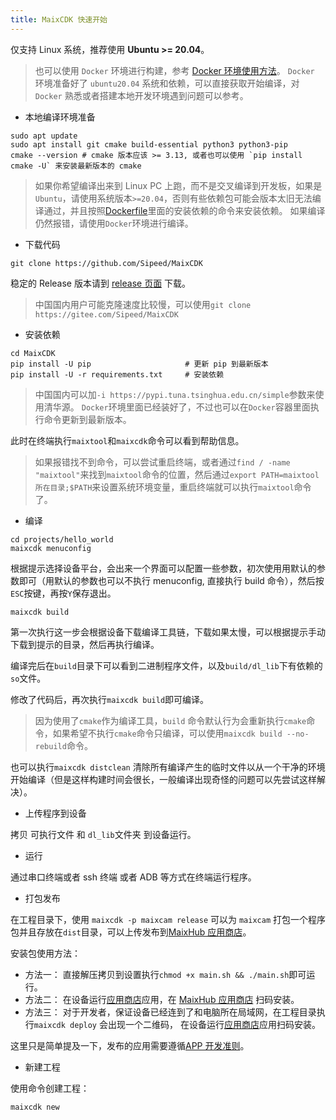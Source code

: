 ```yaml
---
title: MaixCDK 快速开始
---
```



仅支持 Linux 系统，推荐使用 **Ubuntu >= 20.04**。
> 也可以使用 `Docker` 环境进行构建，参考 [Docker 环境使用方法](./docker/README.md)。
> `Docker` 环境准备好了 `ubuntu20.04` 系统和依赖，可以直接获取开始编译，对 `Docker` 熟悉或者搭建本地开发环境遇到问题可以参考。

* 本地编译环境准备
```
sudo apt update
sudo apt install git cmake build-essential python3 python3-pip
cmake --version # cmake 版本应该 >= 3.13, 或者也可以使用 `pip install cmake -U` 来安装最新版本的 cmake
```
> 如果你希望编译出来到 Linux PC 上跑，而不是交叉编译到开发板，如果是 `Ubuntu`，请使用系统版本`>=20.04`，否则有些依赖包可能会版本太旧无法编译通过，并且按照[Dockerfile](./docker/Dockerfile)里面的安装依赖的命令来安装依赖。
> 如果编译仍然报错，请使用`Docker`环境进行编译。

* 下载代码

```
git clone https://github.com/Sipeed/MaixCDK
```

稳定的 Release 版本请到 [release 页面](https://github.com/Sipeed/MaixCDK/releases) 下载。

> 中国国内用户可能克隆速度比较慢，可以使用`git clone https://gitee.com/Sipeed/MaixCDK`

* 安装依赖

```
cd MaixCDK
pip install -U pip                     # 更新 pip 到最新版本
pip install -U -r requirements.txt     # 安装依赖
```
> 中国国内可以加`-i https://pypi.tuna.tsinghua.edu.cn/simple`参数来使用清华源。
> `Docker`环境里面已经装好了，不过也可以在`Docker`容器里面执行命令更新到最新版本。

此时在终端执行`maixtool`和`maixcdk`命令可以看到帮助信息。
> 如果报错找不到命令，可以尝试重启终端，或者通过`find / -name "maixtool"`来找到`maixtool`命令的位置，然后通过`export PATH=maixtool所在目录;$PATH`来设置系统环境变量，重启终端就可以执行`maixtool`命令了。

* 编译

```shell
cd projects/hello_world
maixcdk menuconfig
```
根据提示选择设备平台，会出来一个界面可以配置一些参数，初次使用用默认的参数即可（用默认的参数也可以不执行 menuconfig, 直接执行 build 命令），然后按`ESC`按键，再按`Y`保存退出。

```shell
maixcdk build
```
第一次执行这一步会根据设备下载编译工具链，下载如果太慢，可以根据提示手动下载到提示的目录，然后再执行编译。

编译完后在`build`目录下可以看到二进制程序文件，以及`build/dl_lib`下有依赖的`so`文件。

修改了代码后，再次执行`maixcdk build`即可编译。

> 因为使用了`cmake`作为编译工具，`build` 命令默认行为会重新执行`cmake`命令，如果希望不执行`cmake`命令只编译，可以使用`maixcdk build --no-rebuild`命令。

也可以执行`maixcdk distclean` 清除所有编译产生的临时文件以从一个干净的环境开始编译（但是这样构建时间会很长，一般编译出现奇怪的问题可以先尝试这样解决）。

* 上传程序到设备

拷贝 可执行文件 和 `dl_lib`文件夹 到设备运行。

* 运行

通过串口终端或者 ssh 终端 或者 ADB 等方式在终端运行程序。

* 打包发布

在工程目录下，使用 `maixcdk -p maixcam release` 可以为 `maixcam` 打包一个程序包并且存放在`dist`目录，可以上传发布到[MaixHub 应用商店](https://maixhub.com/app)。

安装包使用方法：
* 方法一： 直接解压拷贝到设置执行`chmod +x main.sh && ./main.sh`即可运行。
* 方法二： 在设备运行[应用商店]()应用，在 [MaixHub 应用商店](https://maixhub.com/app) 扫码安装。
* 方法三： 对于开发者，保证设备已经连到了和电脑所在局域网，在工程目录执行`maixcdk deploy` 会出现一个二维码， 在设备运行[应用商店]()应用扫码安装。

这里只是简单提及一下，发布的应用需要遵循[APP 开发准则](../convention/app.md)。

* 新建工程

使用命令创建工程：
```shell
maixcdk new
```